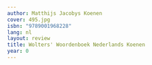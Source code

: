 ```yaml
---
author: Matthijs Jacobys Koenen
cover: 495.jpg
isbn: "9789001968228"
lang: nl
layout: review
title: Wolters' Woordenboek Nederlands Koenen
year: 0
---
```

